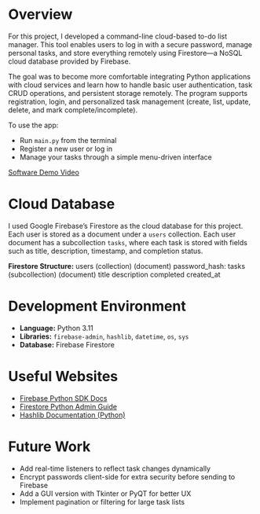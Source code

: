 # Overview

For this project, I developed a command-line cloud-based to-do list manager. This tool enables users to log in with a secure password, manage personal tasks, and store everything remotely using Firestore—a NoSQL cloud database provided by Firebase.

The goal was to become more comfortable integrating Python applications with cloud services and learn how to handle basic user authentication, task CRUD operations, and persistent storage remotely. The program supports registration, login, and personalized task management (create, list, update, delete, and mark complete/incomplete).

To use the app:

- Run `main.py` from the terminal
- Register a new user or log in
- Manage your tasks through a simple menu-driven interface

[Software Demo Video](http://youtube.link.goes.here)

# Cloud Database

I used Google Firebase’s Firestore as the cloud database for this project. Each user is stored as a document under a `users` collection. Each user document has a subcollection `tasks`, where each task is stored with fields such as title, description, timestamp, and completion status.

**Firestore Structure:**
users (collection)
(document)
password_hash:
tasks (subcollection)
(document)
title
description
completed
created_at

# Development Environment

- **Language:** Python 3.11
- **Libraries:** `firebase-admin`, `hashlib`, `datetime`, `os`, `sys`
- **Database:** Firebase Firestore

# Useful Websites

- [Firebase Python SDK Docs](https://firebase.google.com/docs/admin/setup)
- [Firestore Python Admin Guide](https://firebase.google.com/docs/firestore/quickstart)
- [Hashlib Documentation (Python)](https://docs.python.org/3/library/hashlib.html)

# Future Work

- Add real-time listeners to reflect task changes dynamically
- Encrypt passwords client-side for extra security before sending to Firebase
- Add a GUI version with Tkinter or PyQT for better UX
- Implement pagination or filtering for large task lists

